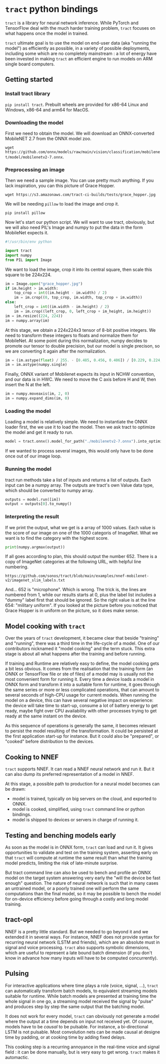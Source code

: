 # `tract` python bindings

`tract` is a library for neural network inference. While PyTorch and TensorFlow
deal with the much harder training problem, `tract` focuses on what happens once
the model in trained.

`tract` ultimate goal is to use the model on end-user data (aka "running the
model") as efficiently as possible, in a variety of possible deployments,
including some which are no completely mainstream : a lot of energy have been
invested in making `tract` an efficient engine to run models on ARM single board
computers.

## Getting started

### Install tract library

`pip install tract`. Prebuilt wheels are provided for x86-64 Linux and
Windows, x86-64 and arm64 for MacOS.

### Downloading the model

First we need to obtain the model. We will download an ONNX-converted MobileNET
2.7 from the ONNX model zoo.

`wget https://github.com/onnx/models/raw/main/vision/classification/mobilenet/model/mobilenetv2-7.onnx`.

### Preprocessing an image

Then we need a sample image. You can use pretty much anything. If you lack
inspiration, you can this picture of Grace Hopper.

`wget https://s3.amazonaws.com/tract-ci-builds/tests/grace_hopper.jpg`

We will be needing `pillow` to load the image and crop it.

`pip install pillow`

Now let's start our python script. We will want to use tract, obviously, but we
will also need PIL's Image and numpy to put the data in the form MobileNet expects it.

```python
#!/usr/bin/env python

import tract
import numpy
from PIL import Image
```

We want to load the image, crop it into its central square, then scale this
square to be 224x224.

```python
im = Image.open("grace_hopper.jpg")
if im.height > im.width:
    top_crop = int((im.height - im.width) / 2)
    im = im.crop((0, top_crop, im.width, top_crop + im.width))
else:
    left_crop = int((im.width - im.height) / 2)
    im = im.crop((left_crop, 0, left_crop + im_height, im.height))
im = im.resize((224, 224))
im = numpy.array(im)
```

At this stage, we obtain a 224x224x3 tensor of 8-bit positive integers. We need to transform
these integers to floats and normalize them for MobileNet.
At some point during this normalization, numpy decides to promote our tensor to
double precision, but our model is single precison, so we are converting it
again after the normalization.

```python
im = (im.astype(float) / 255. - [0.485, 0.456, 0.406]) / [0.229, 0.224, 0.225]
im = im.astype(numpy.single)
```

Finally, ONNX variant of Mobilenet expects its input in NCHW convention, and
our data is in HWC. We need to move the C axis before H and W, then insert the
N at the left.

```python
im = numpy.moveaxis(im, 2, 0)
im = numpy.expand_dims(im, 0)
```

### Loading the model

Loading a model is relatively simple. We need to instantiate the ONNX loader
first, the we use it to load the model. Then we ask tract to optimize the model
and get it ready to run.

```python
model = tract.onnx().model_for_path("./mobilenetv2-7.onnx").into_optimized().into_runnable()
```

If we wanted to process several images, this would only have to be done once
out of our image loop.

### Running the model

tract run methods take a list of inputs and returns a list of outputs. Each input
can be a numpy array. The outputs are tract's own Value data type, which should 
be converted to numpy array.

```python
outputs = model.run([im])
output = outputs[0].to_numpy()
```

### Interpreting the result

If we print the output, what we get is a array of 1000 values. Each value is
the score of our image on one of the 1000 categoris of ImageNet. What we want
is to find the category with the highest score.

```python
print(numpy.argmax(output))
```

If all goes according to plan, this should output the number 652. There is a copy
of ImageNet categories at the following URL, with helpful line numbering.

```
https://github.com/sonos/tract/blob/main/examples/nnef-mobilenet-v2/imagenet_slim_labels.txt
```

And... 652 is "microphone". Which is wrong. The trick is, the lines are
numbered from 1, while our results starts at 0, plus the label list includes a
"dummy" label first that should be ignored. So the right value is at the line
654: "military uniform". If you looked at the picture before you noticed that
Grace Hopper is in uniform on the picture, so it does make sense.

## Model cooking with `tract`

Over the years of `tract` development, it became clear that beside "training"
and "running", there was a third time in the life-cycle of a model. One of
our contributors nicknamed it "model cooking" and the term stuck. This extra stage
is about all what happens after the training and before running.

If training and Runtime are relatively easy to define, the model cooking gets a
bit less obvious. It comes from the realisation that the training form (an ONNX
or TensorFlow file or ste of files) of a model may is usually not the most
convenient form for running it. Every time a device loads a model in ONNX form
and transform it into a suitable form for runtime, it goes through the same
series or more or less complicated operations, that can amount to several
seconds of high-CPU usage for current models. When running the model on a
device, this can have several negative impact on experience: the device will
take time to start-up, consume a lot of battery energy to get ready, maybe fight
over CPU availability with other processes trying to get ready at the same
instant on the device.

As this sequence of operations is generally the same, it becomes relevant to
persist the model resulting of the transformation. It could be persisted at the
first application start-up for instance. But it could also be "prepared", or
"cooked" before distribution to the devices.

## Cooking to NNEF

`tract` supports NNEF. It can read a NNEF neural network and run it. But it can
also dump its preferred representation of a model in NNEF.

At this stage, a possible path to production for a neural model becomes can be drawn:
* model is trained, typically on big servers on the cloud, and exported to ONNX.
* model is cooked, simplified, using `tract` command line or python bindings.
* model is shipped to devices or servers in charge of running it.

## Testing and benching models early

As soon as the model is in ONNX form, `tract` can load and run it. It gives
opportunities to validate and test on the training system, asserting early on that
`tract` will compute at runtime the same result than what the training model
predicts, limiting the risk of late-minute surprise.

But tract command line can also be used to bench and profile an ONNX model on
the target system answering very early the "will the device be fast enough"
question. The nature of neural network is such that in many cases an
untrained model, or a poorly trained one will perform the same computations than
the final model, so it may be possible to bench the model for on-device
efficiency before going through a costly and long model training.

## tract-opl

NNEF is a pretty little standard. But we needed to go beyond it and we extended
it in several ways. For instance, NNEF does not provide syntax for recurring
neural network (LSTM and friends), which are an absolute must in signal and voice
processing. `tract` also supports symbolic dimensions, which are useful to
represent a late bound batch dimension (if you don't know in advance how many
inputs will have to be computed concurrently).

## Pulsing

For interactive applications where time plays a role (voice, signal, ...),
`tract` can automatically transform batch models, to equivalent streaming models
suitable for runtime. While batch models are presented at training time the
whole signal in one go, a streaming model received the signal by "pulse" and
produces step by step the same output that the batching model.

It does not work for every model, `tract` can obviously not generate a model
where the output at a time depends on input not received yet. Of course, models
have to be *causal* to be pulsable. For instance, a bi-directional LSTM is not
pulsable. Most convolution nets can be made causal at designe time by padding,
or at cooking time by adding fixed delays.

This cooking step is a recurring annoyance in the real-time voice and signal
field : it can be done manually, but is very easy to get wrong. `tract` makes
it automactic.
